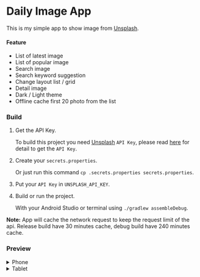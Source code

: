 # Daily Image App

This is my simple app to show image from [Unsplash](https://unsplash.com/).

#### Feature
- List of latest image
- List of popular image
- Search image
- Search keyword suggestion
- Change layout list / grid
- Detail image
- Dark / Light theme
- Offline cache first 20 photo from the list

### Build
1. Get the API Key.

   To build this project you need [Unsplash](https://unsplash.com/) `API Key`, please read [here](https://unsplash.com/documentation#creating-a-developer-account) for detail to get the `API Key`.

2. Create your `secrets.properties`.

   Or just run this command `cp .secrets.properties secrets.properties`.

3. Put your `API Key` in `UNSPLASH_API_KEY`.
4. Build or run the project.

   With your Android Studio or terminal using `./gradlew assembleDebug`.


**Note:** App will cache the network request to keep the request limit of the api. Release build have 30 minutes cache, debug build have 240 minutes cache.

### Preview

<details>
  <summary>Phone</summary>


- Grid

|Dark|Light|
|----|-----|
|![Grid Preview Dark](/.github/readme-images/preview-phone-grid-dark.png)|![Grid Preview Light](/.github/readme-images/preview-phone-grid-light.png)|

- List

|Dark|Light|
|----|-----|
|![List Preview Dark](/.github/readme-images/preview-phone-list-dark.png)|![List Preview Light](/.github/readme-images/preview-phone-list-light.png)|

- Detail

|Dark|Light|
|----|-----|
|![Detail Preview Dark](/.github/readme-images/preview-phone-detail-dark.png)|![Detail Preview Light](/.github/readme-images/preview-phone-detail-light.png)|

</details>


<details>
  <summary>Tablet</summary>

- Grid

  ![Grid Preview Dark](/.github/readme-images/preview-tablet-grid.png)

- List

  ![List Preview Dark](/.github/readme-images/preview-tablet-list.png)

- Detail

  ![Detail Preview Dark](/.github/readme-images/preview-tablet-detail.png)

</details>
